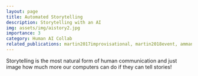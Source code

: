 ```yaml
---
layout: page
title: Automated Storytelling
description: Storytelling with an AI
img: assets/img/aistory2.jpg
importance: 3
category: Human AI Collab
related_publications: martin2017improvisational, martin2018event, ammanabrolu20story, ammanabrolu2020automated
---
```


Storytelling is the most natural form of human communication and just image how much more our computers can do if they can tell stories!
